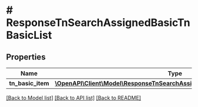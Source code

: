 # # ResponseTnSearchAssignedBasicTnBasicList

## Properties

Name | Type | Description | Notes
------------ | ------------- | ------------- | -------------
**tn_basic_item** | [**\OpenAPI\Client\Model\ResponseTnSearchAssignedBasicTnBasicListTnBasicItem[]**](ResponseTnSearchAssignedBasicTnBasicListTnBasicItem.md) |  | [optional]

[[Back to Model list]](../../README.md#models) [[Back to API list]](../../README.md#endpoints) [[Back to README]](../../README.md)
